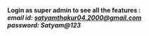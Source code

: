 **Login as super admin to see all the features :**<br/>
***email id: satyamthakur04.2000@gmail.com***<br/>
***password: Satyam@123***
